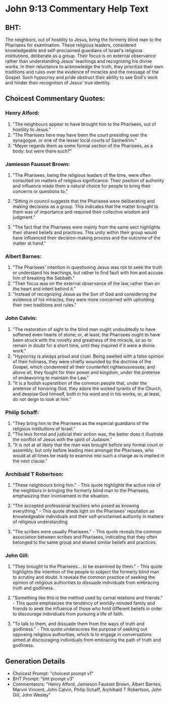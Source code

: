 # John 9:13 Commentary Help Text

## BHT:
The neighbors, out of hostility to Jesus, bring the formerly blind man to the Pharisees for examination. These religious leaders, considered knowledgeable and self-proclaimed guardians of Israel's religious institutions, deliberate as a group. Their focus is on external observance rather than understanding Jesus' teachings and recognizing his divine works. In their reluctance to acknowledge the truth, they prioritize their own traditions and rules over the evidence of miracles and the message of the Gospel. Such hypocrisy and pride obstruct their ability to see God's work and hinder their recognition of Jesus' true identity.

## Choicest Commentary Quotes:
### Henry Alford:
1. "The neighbours appear to have brought him to the Pharisees, out of hostility to Jesus."
2. "The Pharisees here may have been the court presiding over the synagogue, or one of the lesser local courts of Sanhedrim."
3. "Meyer regards them as some formal section of the Pharisees, as a body: but were there such?"

### Jamieson Fausset Brown:
1. "The Pharisees, being the religious leaders of the time, were often consulted on matters of religious significance. Their position of authority and influence made them a natural choice for people to bring their concerns or questions to."

2. "Sitting in council suggests that the Pharisees were deliberating and making decisions as a group. This indicates that the matter brought to them was of importance and required their collective wisdom and judgment."

3. "The fact that the Pharisees were mainly from the same sect highlights their shared beliefs and practices. This unity within their group would have influenced their decision-making process and the outcome of the matter at hand."

### Albert Barnes:
1. "The Pharisees' intention in questioning Jesus was not to seek the truth or understand his teachings, but rather to find fault with him and accuse him of breaking the Sabbath."
2. "Their focus was on the external observance of the law, rather than on the heart and intent behind it."
3. "Instead of recognizing Jesus as the Son of God and considering the evidence of his miracles, they were more concerned with upholding their own traditions and rules."

### John Calvin:
1. "The restoration of sight to the blind man ought undoubtedly to have softened even hearts of stone; or, at least, the Pharisees ought to have been struck with the novelty and greatness of the miracle, so as to remain in doubt for a short time, until they inquired if it were a divine work."
2. "Hypocrisy is always proud and cruel. Being swelled with a false opinion of their holiness, they were chiefly wounded by the doctrine of the Gospel, which condemned all their counterfeit righteousnesses; and above all, they fought for their power and kingdom, under the pretense of endeavoring to maintain the Law."
3. "It is a foolish superstition of the common people that, under the pretense of honoring God, they adore the wicked tyrants of the Church, and despise God himself, both in his word and in his works, or, at least, do not deign to look at him."

### Philip Schaff:
1. "They bring him to the Pharisees as the especial guardians of the religious institutions of Israel."
2. "The less formal and judicial their action was, the better does it illustrate the conflict of Jesus with the spirit of Judaism."
3. "It is not at all likely that the man was brought before any formal court or assembly, but only before leading men amongst the Pharisees, who would at all times be ready to examine into such a charge as is implied in the next clause."

### Archibald T Robertson:
1. "These neighbours bring him." - This quote highlights the active role of the neighbors in bringing the formerly blind man to the Pharisees, emphasizing their involvement in the situation.

2. "The accepted professional teachers who posed as knowing everything." - This quote sheds light on the Pharisees' reputation as knowledgeable individuals and their self-proclaimed authority in matters of religious understanding.

3. "The scribes were usually Pharisees." - This quote reveals the common association between scribes and Pharisees, indicating that they often belonged to the same group and shared similar beliefs and practices.

### John Gill:
1. "They brought to the Pharisees... to be examined by them." - This quote highlights the intention of the people to subject the formerly blind man to scrutiny and doubt. It reveals the common practice of seeking the opinion of religious authorities to dissuade individuals from embracing truth and godliness.

2. "Something like this is the method used by carnal relations and friends." - This quote emphasizes the tendency of worldly-minded family and friends to seek the influence of those who hold different beliefs in order to discourage individuals from pursuing a life of faith.

3. "To talk to them, and dissuade them from the ways of truth and godliness." - This quote underscores the purpose of seeking out opposing religious authorities, which is to engage in conversations aimed at discouraging individuals from embracing the path of truth and godliness.


## Generation Details
- Choicest Prompt: "choicest prompt v1"
- BHT Prompt: "bht prompt v3"
- Commentators: "Henry Alford, Jamieson Fausset Brown, Albert Barnes, Marvin Vincent, John Calvin, Philip Schaff, Archibald T Robertson, John Gill, John Wesley"
